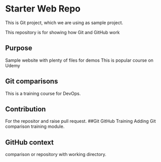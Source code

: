 # Starter Web Repo
This is Git project, which we are using as sample project.

This repository is for showing how Git and GitHub work

## Purpose

Sample website with plenty of files for demos
This is popular course on Udemy
## Git comparisons
This is a training course for DevOps.
## Contribution 
For the repositor and raise pull request.
##Git GitHub Training
Adding Git comparison training  module.
## GitHub context
comparison or repository with working directory.
